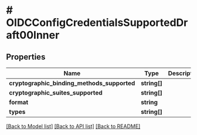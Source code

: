 # # OIDCConfigCredentialsSupportedDraft00Inner

## Properties

Name | Type | Description | Notes
------------ | ------------- | ------------- | -------------
**cryptographic_binding_methods_supported** | **string[]** |  | [optional]
**cryptographic_suites_supported** | **string[]** |  | [optional]
**format** | **string** |  | [optional]
**types** | **string[]** |  | [optional]

[[Back to Model list]](../../README.md#models) [[Back to API list]](../../README.md#endpoints) [[Back to README]](../../README.md)
